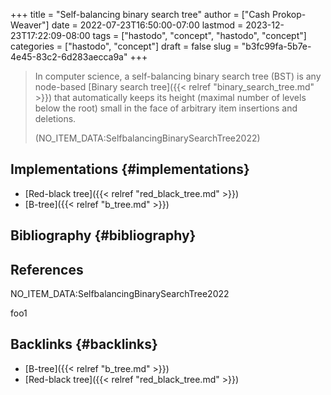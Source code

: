 +++
title = "Self-balancing binary search tree"
author = ["Cash Prokop-Weaver"]
date = 2022-07-23T16:50:00-07:00
lastmod = 2023-12-23T17:22:09-08:00
tags = ["hastodo", "concept", "hastodo", "concept"]
categories = ["hastodo", "concept"]
draft = false
slug = "b3fc99fa-5b7e-4e45-83c2-6d283aecca9a"
+++

> In computer science, a self-balancing binary search tree (BST) is any node-based [Binary search tree]({{< relref "binary_search_tree.md" >}}) that automatically keeps its height (maximal number of levels below the root) small in the face of arbitrary item insertions and deletions.
>
> (NO_ITEM_DATA:SelfbalancingBinarySearchTree2022)


## Implementations {#implementations}

-   [Red-black tree]({{< relref "red_black_tree.md" >}})
-   [B-tree]({{< relref "b_tree.md" >}})


## Bibliography {#bibliography}

## References

<style>.csl-entry{text-indent: -1.5em; margin-left: 1.5em;}</style><div class="csl-bib-body">
  <div class="csl-entry">NO_ITEM_DATA:SelfbalancingBinarySearchTree2022</div>
</div>

foo1


## Backlinks {#backlinks}

-   [B-tree]({{< relref "b_tree.md" >}})
-   [Red-black tree]({{< relref "red_black_tree.md" >}})
